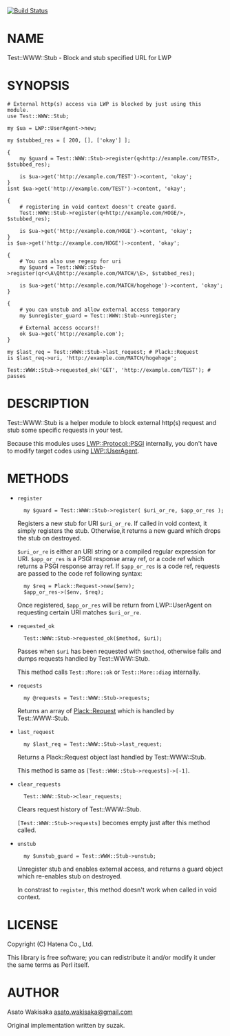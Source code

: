 [![Build Status](https://travis-ci.org/astj/p5-Test-WWW-Stub.svg?branch=master)](https://travis-ci.org/astj/p5-Test-WWW-Stub)
# NAME

Test::WWW::Stub - Block and stub specified URL for LWP

# SYNOPSIS

    # External http(s) access via LWP is blocked by just using this module.
    use Test::WWW::Stub;

    my $ua = LWP::UserAgent->new;

    my $stubbed_res = [ 200, [], ['okay'] ];

    {
        my $guard = Test::WWW::Stub->register(q<http://example.com/TEST>, $stubbed_res);

        is $ua->get('http://example.com/TEST')->content, 'okay';
    }
    isnt $ua->get('http://example.com/TEST')->content, 'okay';

    {
        # registering in void context doesn't create guard.
        Test::WWW::Stub->register(q<http://example.com/HOGE/>, $stubbed_res);

        is $ua->get('http://example.com/HOGE')->content, 'okay';
    }
    is $ua->get('http://example.com/HOGE')->content, 'okay';

    {
        # You can also use regexp for uri
        my $guard = Test::WWW::Stub->register(qr<\A\Qhttp://example.com/MATCH/\E>, $stubbed_res);

        is $ua->get('http://example.com/MATCH/hogehoge')->content, 'okay';
    }

    {
        # you can unstub and allow external access temporary
        my $unregister_guard = Test::WWW::Stub->unregister;

        # External access occurs!!
        ok $ua->get('http://example.com');
    }

    my $last_req = Test::WWW::Stub->last_request; # Plack::Request
    is $last_req->uri, 'http://example.com/MATCH/hogehoge';

    Test::WWW::Stub->requested_ok('GET', 'http://example.com/TEST'); # passes

# DESCRIPTION

Test::WWW::Stub is a helper module to block external http(s) request and stub some specific requests in your test.

Because this modules uses [LWP::Protocol::PSGI](https://metacpan.org/pod/LWP::Protocol::PSGI) internally, you don't have to modify target codes using [LWP::UserAgent](https://metacpan.org/pod/LWP::UserAgent).

# METHODS

- `register`

        my $guard = Test::WWW::Stub->register( $uri_or_re, $app_or_res );

    Registers a new stub for URI `$uri_or_re`.
    If called in void context, it simply registers the stub.
    Otherwise,it returns a new guard which drops the stub on destroyed.

    `$uri_or_re` is either an URI string or a compiled regular expression for URI.
    `$app_or_res` is a PSGI response array ref, or a code ref which returns a PSGI response array ref.
    If `$app_or_res` is a code ref, requests are passed to the code ref following syntax:

        my $req = Plack::Request->new($env);
        $app_or_res->($env, $req);

    Once registered, `$app_or_res` will be return from LWP::UserAgent on requesting certain URI matches `$uri_or_re`.

- `requested_ok`

        Test::WWW::Stub->requested_ok($method, $uri);

    Passes when `$uri` has been requested with `$method`, otherwise fails and dumps requests handled by Test::WWW::Stub.

    This method calls `Test::More::ok` or `Test::More::diag` internally.

- `requests`

        my @requests = Test::WWW::Stub->requests;

    Returns an array of [Plack::Request](https://metacpan.org/pod/Plack::Request) which is handled by Test::WWW::Stub.

- `last_request`

        my $last_req = Test::WWW::Stub->last_request;

    Returns a Plack::Request object last handled by Test::WWW::Stub.

    This method is same as `[Test::WWW::Stub->requests]->[-1]`.

- `clear_requests`

        Test::WWW::Stub->clear_requests;

    Clears request history of Test::WWW::Stub.

    `[Test::WWW::Stub->requests]` becomes empty just after this method called.

- `unstub`

        my $unstub_guard = Test::WWW::Stub->unstub;

    Unregister stub and enables external access, and returns a guard object which re-enables stub on destroyed.

    In constrast to `register`, this method doesn't work when called in void context.

# LICENSE

Copyright (C) Hatena Co., Ltd.

This library is free software; you can redistribute it and/or modify
it under the same terms as Perl itself.

# AUTHOR

Asato Wakisaka <asato.wakisaka@gmail.com>

Original implementation written by suzak.
